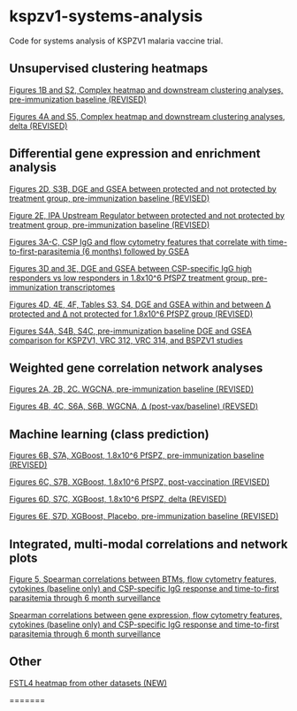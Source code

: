 # kspzv1-systems-analysis
Code for systems analysis of KSPZV1 malaria vaccine trial.

## Unsupervised clustering heatmaps

[Figures 1B and S2, Complex heatmap and downstream clustering analyses, pre-immunization baseline (REVISED)](https://tranlab.github.io/kspzv1-systems/html/KSPZV1-Complex-Heatmaps-Baseline-JCI-Revision.html)

[Figures 4A and S5, Complex heatmap and downstream clustering analyses, delta (REVISED)](https://tranlab.github.io/kspzv1-systems/html/KSPZV1-Complex-Heatmaps-Delta-JCI-Revision.html)

## Differential gene expression and enrichment analysis

[Figures 2D, S3B, DGE and GSEA between protected and not protected by treatment group, pre-immunization baseline (REVISED)](https://tranlab.github.io/kspzv1-systems/html/KSPZV1-DGE-Baseline-JCI-Revision.html)

[Figure 2E, IPA Upstream Regulator between protected and not protected by treatment group, pre-immunization baseline (REVISED)](https://tranlab.github.io/kspzv1-systems-analysis/html/KSPZV1-DGE-Baseline-Revision-IPA-Plots.html)

[Figures 3A-C, CSP IgG and flow cytometry features that correlate with time-to-first-parasitemia (6 months) followed by GSEA](https://tranlab.github.io/kspzv1-systems/html/KSPZV1-Correlate-Cellular-and-CSP-IgG-Features-to-TTE-6-months-JCI-Revision.html)

[Figures 3D and 3E, DGE and GSEA between CSP-specific IgG high responders vs low responders in 1.8x10^6 PfSPZ treatment group, pre-immunization transcriptomes](https://tranlab.github.io/kspzv1-systems/html/KSPZV1-DGE-CSP-IgG-Response-Baseline-JCI-Revision.html)

[Figures 4D, 4E, 4F, Tables S3, S4, DGE and GSEA within and between Δ protected and Δ not protected for 1.8x10^6 PfSPZ group (REVISED)](https://tranlab.github.io/kspzv1-systems/html/KSPZV1-DGE-Delta-Postvax-limma-voom-JCI-revision.html)

[Figures S4A, S4B, S4C, pre-immunization baseline DGE and GSEA comparison for KSPZV1, VRC 312, VRC 314, and BSPZV1 studies](https://tranlab.github.io/kspzv1-systems/html/PfSPZ-edgeR-DGE-Camera-GSEA-Baseline-on-VRC312-and-VRC314-JCI-Revision.html)

## Weighted gene correlation network analyses

[Figures 2A, 2B, 2C. WGCNA, pre-immunization baseline (REVISED)](https://tranlab.github.io/kspzv1-systems/html/KSPZV1-WGCNA-Baseline-JCI-revision.html) 

[Figures 4B, 4C, S6A, S6B, WGCNA, Δ (post-vax/baseline) (REVSED)](https://tranlab.github.io/kspzv1-systems/html/KSPZV1-WGCNA-Delta-Postvax-JCI-revision.html)

## Machine learning (class prediction)

[Figures 6B, S7A, XGBoost, 1.8x10^6 PfSPZ, pre-immunization baseline (REVISED)](https://tranlab.github.io/kspzv1-systems/html/KPSZV1-Baseline-Highdose-PfSPZ-Multimodal-ML-Revised-TMT-plot-ROC-SHAP-from-CV-data-JCI-Revision.html) 

[Figures 6C, S7B, XGBoost, 1.8x10^6 PfSPZ, post-vaccination (REVISED)](https://tranlab.github.io/kspzv1-systems/html/KPSZV1-Postvax-Highdose-PfSPZ-Multimodal-ML-plot-ROC-SHAP-from-CV-data-JCI-Revision.html) 

[Figures 6D, S7C, XGBoost, 1.8x10^6 PfSPZ, delta (REVISED)](https://tranlab.github.io/kspzv1-systems/html/KPSZV1-Delta-Highdose-PfSPZ-Multimodal-ML-plot-ROC-SHAP-from-CV-data-JCI-Revision.html) 

[Figures 6E, S7D, XGBoost, Placebo, pre-immunization baseline (REVISED)](https://tranlab.github.io/kspzv1-systems/html/KPSZV1-Baseline-Placebo-Multimodal-ML-Revised-TMT-plot-ROC-SHAP-from-CV-data-JCI-Revision.html) 

## Integrated, multi-modal correlations and network plots

[Figure 5, Spearman correlations between BTMs, flow cytometry features, cytokines (baseline only) and CSP-specific IgG response and time-to-first parasitemia through 6 month surveillance](https://tranlab.github.io/kspzv1-systems/html/KSPZV1-Correlations-All-Features-and-TTE-All-Timepoints-BTM-level-JCI-Revision.html)

[Spearman correlations between gene expression, flow cytometry features, cytokines (baseline only) and CSP-specific IgG response and time-to-first parasitemia through 6 month surveillance](https://tranlab.github.io/kspzv1-systems/html/KSPZV1-Correlations-All-Features-and-TTE-All-Timepoints-Gene-level-JCI-Revision.html)

## Other

[FSTL4 heatmap from other datasets (NEW)](https://tranlab.github.io/kspzv1-systems-analysis/html/KSPZV1-FSTL4-heatmap-from-other-datasets-06012022.html)

=======


